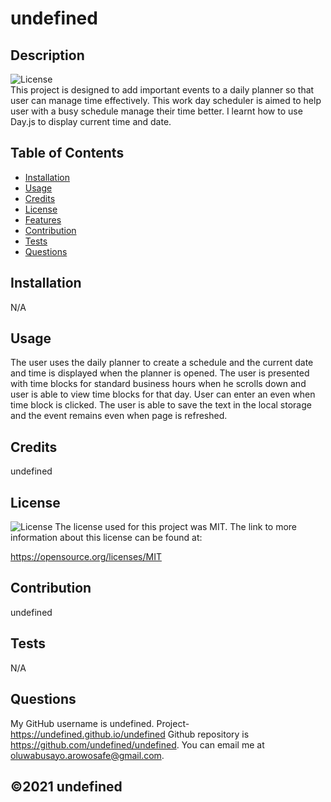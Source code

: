 
  # undefined
  ## Description
  ![License](https://img.shields.io/badge/License-MIT.0-lightgrey.svg)  
  This project is designed to add important events to a daily planner so that user can manage time effectively. This work day scheduler is aimed to help user with a busy schedule manage their time better. I learnt how to use Day.js to display current time and date.
  ## Table of Contents
  * [Installation](#installation)
  * [Usage](#usage)
  * [Credits](#credits)
  * [License](#license)
  * [Features](#features)
  * [Contribution](#contribution)
  * [Tests](#tests)
  * [Questions](#questions)
  
  ## Installation
  N/A
  ## Usage
  The user uses the daily planner to create a schedule and the current date and time is displayed when the planner is opened. The user is presented with time blocks for standard business hours when he scrolls down and user is able to view time blocks for that day. User can enter an even when time block is clicked. The user is able to save the text in the local storage and the event remains even when page is refreshed.
  ## Credits
  undefined
  
  ## License
  ![License](https://img.shields.io/badge/License-MIT.0-lightgrey.svg)
  The license used for this project was MIT. The link to more information about this license can be found at: 
  
  https://opensource.org/licenses/MIT
  
  ## Contribution
  undefined
  ## Tests
  N/A
  ## Questions
  
  My GitHub username is undefined. 
  Project- https://undefined.github.io/undefined
  Github repository is https://github.com/undefined/undefined.
  You can email me at oluwabusayo.arowosafe@gmail.com. 
  ## ©️2021 undefined
